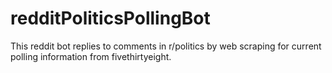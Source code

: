 # redditPoliticsPollingBot
This reddit bot replies to comments in r/politics by web scraping for current polling information from fivethirtyeight. 
